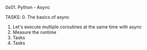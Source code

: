 0x01. Python - Async

TASKS:
0. The basics of async
1. Let's execute multiple coroutines at the same time with async
2. Measure the runtime
3. Tasks
4. Tasks
